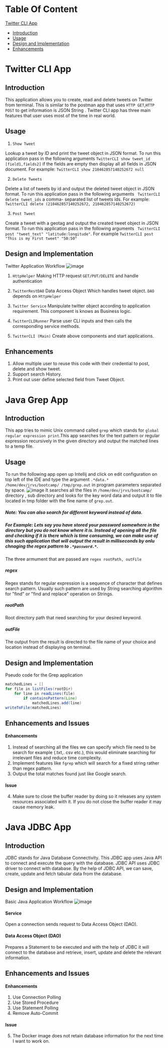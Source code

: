 # Table Of Content
[Twitter CLI App](#twitter-cli-app)
  * [Introduction](#introduction)
  * [Usage](#usage)
  * [Design and Implementation](#design-and-implementation)
  * [Enhancements](#enhancements)

# Twitter CLI App
  ## Introduction
  This application allows you to create, read and delete tweets on Twitter from terminal. This is similar to the postman app that uses `HTTP GET`,`HTTP POST`  to get information is JSON String . Twitter CLI app has three main features that user uses most of the time in real world. 
  ## Usage
  1. `Show Tweet`
 
  Lookup a tweet by ID and print the tweet object in JSON format. To run this application pass in the following arguments `TwitterCLI show tweet_id [field1,fields2]` if the fields are empty then display all all fields in JSON document. For example: `TwitterCLI show 210462857140252672 null`
  
  2. `Delete Tweets`
	
 Delete a list of tweets by id and output the deleted tweet object in JSON format. To run this application pass in the following arguments ` TwitterCLI delete tweet_ids` a comma- separated list of tweets ids. For example: ` TwitterCLI delete (210462857140252672, 210462857140252672)`

 3.   `Post Tweet`

Create a tweet with a geotag and output the created tweet object in JSON format. To run this application pass in the following arguments ` TwitterCLI post "tweet_text" "latitude:longitude"`. For example `TwitterCLI post "This is my First tweet" "50:50"`

## Design and Implementation
  Twitter Application Workflow
  ![image](https://user-images.githubusercontent.com/51926543/61077272-07347b00-a3ec-11e9-91b2-7b22d6aa5388.png)

1. `HttpHelper` 
Making HTTP request `GET/PUT/DELETE` and handle authentication

2. `TwitterRestDAO`
Data Access Object Which handles tweet object. `DAO` depends on `HttpHelper`

3. `Twitter Service`
Manipulate twitter object according to application requirement. This component is knows as Business logic.

4. `TwitterCLIRunner`
Parse user CLI inputs and then calls the corresponding service methods.

5. `TwitterCLI (Main)`
Create above components and start applications.
  ## Enhancements 
  1. Allow multiple user to reuse this code with their credential to post, delete and show tweet.
  2. Support search History.
  3.  Print out user define selected field from Tweet Object.


# Java Grep App
  ## Introduction
  This app tries to mimic Unix command called `grep` which stands for `global regular expression print`.This app searches for the text pattern or regular expression recursively in the given directory and output the matched  lines to a temp file.
  ## Usage
  To run the following app open up Intellij and click on edit configuration on top left of the IDE and type the argument `.*data.* /home/dev/jrvs/bootcamp/ /tmp/grep.out` in program parameters separated by space.
  ![image](https://user-images.githubusercontent.com/51926543/60534768-90eb9680-9cd0-11e9-839b-b329ef2b90ba.png)
  It searches all the files in `/home/dev/jrvs/bootcamp/`  directory , sub directory and looks for the key word data and output it to file located in tmp folder with the fine name of `grep.out`.
  ##### Note: You can also search for different keyword instead of data.
  ##### For Example: Lets say you have stored your password somewhere in the directory but you do not know where it is. Instead of opening all the file and checking if it is there which is time consuming, we can make use of this such application that will output the result in milliseconds by onlu chnaging the regex pattern to `.*password.*`.
The three armument that are passed are `regex rootPath, outFile`
##### regex
Regex stands for regular expression is a sequence of character that defines search pattern. Usually such pattern are used by String searching algorithm  for "find" or "find and replace" operation on Strings.
##### rootPath
Root directory path that need searching for your desired keyword.
##### outFile
The output from the result is directed to the file name of your choice and location instead of displaying on terminal.
  
  ## Design and Implementation
  Pseudo code for the Grep application
  ```java
  matchedLines = []
  for file in listFiles(rootDir)
	  for line in readLines(file)
		  if containsPattern(Line)
			  matchedLines.add(line)
  writeToFile(matchedLines)
  ```
  ## Enhancements and Issues
  #### Enhancements
  1. Instead of searching all the files we can specify which file need to be search for example (.txt,. csv etc.), this would eliminate searching for irrelevant files and reduce time complexity.
  2. Implement features like `fgrep` which will search for a fixed string rather than regex pattern. 
  3.  Output the total matches found just like Google search.
  #### Issue
  4. Make sure to close the buffer reader by doing so it releases any system resources associated with it.  If you do not close the buffer reader it may cause memory leak.
  
  # Java JDBC App
  ## Introduction
  JDBC stands for Java Database Connectivity. This JDBC app uses Java API to connect and execute the query with the database. JDBC API uses JDBC driver to connect with database. By the help of JDBC API, we can save, create, update and fetch tabular data from the database.
  ## Design and Implementation
  
  
  Basic Java Application Workflow
 ![image](https://user-images.githubusercontent.com/51926543/61073755-1b747a00-a3e4-11e9-8f17-6b8c654e9579.png)
#### Service
Open a connection sends request to Data Access Object (DAO).
#### Data Access Object (DAO)
Prepares a Statement to be executed  and with the help of JDBC it will connect to the database and retrieve, insert, update and delete the relevant information.
  ## Enhancements and Issues
   #### Enhancements
  1. Use Connection Polling
  2. Use Stored Procedure
  3. Use Statement Polling
  4. Remove Auto-Commit 
  #### Issue
  5. The Docker image does not retain database information for the next time I want to work on.  
  

<!--stackedit_data:
eyJoaXN0b3J5IjpbMTI1MzU5ODg5OCwtNzUxODIzMjM3LC0xMz
U3MzE0MzUzLDE3MTIzNzI0NzEsLTEyMjY5ODkzOTMsLTY5MjI5
NTk4OSwxMDE3MTEwOTY2LDUzNjA5NDYxLC02NDcyOTQ5OTYsLT
E2MDEwNTY4NjgsLTE3NjQ1Mjg3NiwtNzM0NDY5NDIyLDE1ODc4
MTU5NjEsLTE4NDQ3NTM0MjIsLTUzODQ1OTQ0OCwtMTY2MjkzMz
UyLDc2NTkwMTc5MCwxNTA2NzgyNzQyLC02ODMwMjMzMiwtMjAx
OTUyNTQ0NF19
-->